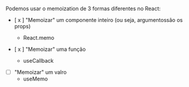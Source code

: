 Podemos usar o memoization de 3 formas diferentes no React:

- [ x ] "Memoizar" um componente inteiro (ou seja, argumentossão os props)
  - React.memo

- [ x ] "Memoizar" uma função
  - useCallback

- [ ] "Memoizar" um valro
  - useMemo